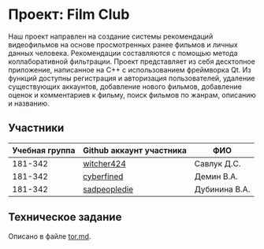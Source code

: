 # Проект: Film Club

Наш проект направлен на создание системы рекомендаций видеофильмов на основе просмотренных ранее фильмов и личных данных человека. Рекомендации составляются с помощью метода коллаборативной фильтрации. Проект представляет из себя десктопное приложение, написанное на C++ с использованием фреймворка Qt. Из функций доступны регистрация и авторизация пользователей, удаление существующих аккаунтов, добавление нового фильмов, добавление оценок и комментариев к фильму, поиск фильмов по жанрам, описанию и названию.

## Участники

| Учебная группа | Github аккаунт участника                        | ФИО                      |
|----------------|-------------------------------------------------|--------------------------|
| 181-342        | [witcher424](https://github.com/witcher424)     | Савлук Д.С.              |
| 181-342        | [cyberfined](https://github.com/cyberfined)     | Демин В.А.               |
| 181-342        | [sadpeopledie](https://github.com/sadpeopledie) | Дубинина В.А.            |

## Техническое задание

Описано в файле [tor.md](https://github.com/witcher424/film-club/blob/master/tor.md).
